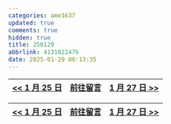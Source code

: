 ```yaml
---
categories: ame1637
updated: true
comments: true
hidden: true
title: 250129
abbrlink: 4131822476
date: 2025-01-29 06:13:35
---
```



| <a href="/ame1637/4293973927"><< 1 月 25 日</a> | <a href="javascript:void(0)" onclick="scrollToComments(event)">前往留言</a> | <a href="#"> 1 月 27 日 >></a> |
| :---------------------------------------------: | :-------------------------------------------------------------------------: | :----------------------------: |

| <a href="/ame1637/4293973927"><< 1 月 25 日</a> | <a href="javascript:void(0)" onclick="scrollToComments(event)">前往留言</a> | <a href="#"> 1 月 27 日 >></a> |
| :---------------------------------------------: | :-------------------------------------------------------------------------: | :---------------------------: |

<script>
document.addEventListener('DOMContentLoaded', function() {
    window.scrollToComments = function(event) {
        event.preventDefault();
        document.getElementById('disqus_thread').scrollIntoView({
            behavior: 'smooth'
        });
    }

    window.scrollToTop = function(event) {
        event.preventDefault();
        window.scrollTo({
            top: 0,
            behavior: 'smooth'
        });
    }
});
</script>
